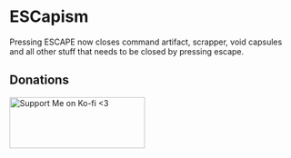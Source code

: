# ESCapism

Pressing ESCAPE now closes command artifact, scrapper, void capsules and all other stuff that needs to be closed by pressing escape.

## Donations
<a href="https://ko-fi.com/hibi433433" target="_blank"><img src="https://cdn.discordapp.com/attachments/933981467552395276/1280126557699969035/KoFi3.png?ex=66d6f242&is=66d5a0c2&hm=351b934c2a712ac832e8eafc191e8ac4f5e76510f2ec343881db17fb492b5423&" alt="Support Me on Ko-fi <3" height=90 width=238></a>